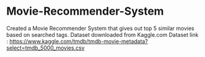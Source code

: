 # Movie-Recommender-System
Created a Movie Recommender System that gives out top 5 similar movies based on searched tags.
Dataset downloaded from Kaggle.com
Dataset link : https://www.kaggle.com/tmdb/tmdb-movie-metadata?select=tmdb_5000_movies.csv
